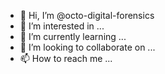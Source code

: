 - 👋 Hi, I’m @octo-digital-forensics
- 👀 I’m interested in ...
- 🌱 I’m currently learning ...
- 💞️ I’m looking to collaborate on ...
- 📫 How to reach me ...

<!---
octo-digital-forensics/octo-digital-forensics is a ✨ special ✨ repository because its `README.md` (this file) appears on your GitHub profile.
You can click the Preview link to take a look at your changes.
--->
